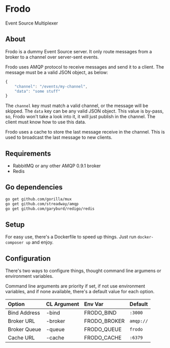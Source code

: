 # Frodo

Event Source Multiplexer

## About

Frodo is a dummy Event Source server. It only route messages from a broker to a channel over server-sent events.

Frodo uses AMQP protocol to receive messages and send it to a client. The message must be a valid JSON object, as below:

```js
{
    "channel": "/events/my-channel",
    "data": "some stuff"
}
```

The `channel` key must match a valid channel, or the message will be skipped.
The `data` key can be any valid JSON object.
This value is by-pass, so, Frodo won't take a look into it, it will just publish in the channel.
The client must know how to use this data.

Frodo uses a cache to store the last message receive in the channel.
This is used to broadcast the last message to new clients.

## Requirements

- RabbitMQ or any other AMQP 0.9.1 broker
- Redis

## Go dependencies

```sh
go get github.com/gorilla/mux
go get github.com/streadway/amqp
go get github.com/garyburd/redigo/redis
```

## Setup

For easy use, there's a Dockerfile to speed up things.
Just run `docker-composer up` and enjoy.

## Configuration

There's two ways to configure things, thought command line argumens or environment variables.

Command line arguments are priority if set, if not use environment variables, and if none available,
there's a default value for each option.

| Option       | CL Argument | Env Var  | Default   |
|:-------------|:--------|:-------------|:----------|
| Bind Address | -bind   | FRODO_BIND   | `:3000`   |
| Broker URL   | -broker | FRODO_BROKER | `amqp://` |
| Broker Queue | -queue  | FRODO_QUEUE  | `frodo`   |
| Cache URL    | -cache  | FRODO_CACHE  | `:6379`   |

